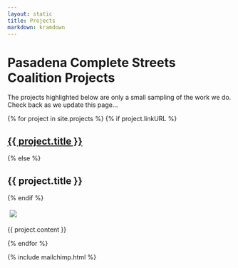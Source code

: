 ```yaml
---
layout: static
title: Projects
markdown: kramdown
---
```

# Pasadena Complete Streets Coalition Projects

The projects highlighted below are only a small sampling of the work we do. Check back as we update this page...

{% for project in site.projects %}
{% if project.linkURL %}
## <a href="{{ project.linkURL }}">{{ project.title }}</a>
{% else %}
## {{ project.title }}
{% endif %}

<img src="{{project.imgURL}}" class="img-fluid" style="padding:5px;"><br>

{{ project.content }}

{% endfor %}

{% include mailchimp.html %}